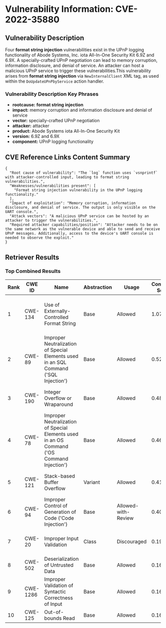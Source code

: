 # Vulnerability Information: CVE-2022-35880

## Vulnerability Description
Four **format string injection** vulnerabilities exist in the UPnP logging functionality of Abode Systems, Inc. iota All-In-One Security Kit 6.9Z and 6.9X. A specially-crafted UPnP negotiation can lead to memory corruption, information disclosure, and denial of service. An attacker can host a malicious UPnP service to trigger these vulnerabilities.This vulnerability arises from **format string injection** via `NewInternalClient` XML tag, as used within the `DoUpdateUPnPbyService` action handler.

### Vulnerability Description Key Phrases
- **rootcause:** **format string injection**
- **impact:** memory corruption and information disclosure and denial of service
- **vector:** specially-crafted UPnP negotiation
- **attacker:** attacker
- **product:** Abode Systems iota All-In-One Security Kit
- **version:** 6.9Z and 6.9X
- **component:** UPnP logging functionality

## CVE Reference Links Content Summary
```
{
  "Root cause of vulnerability": "The `log` function uses `vsnprintf` with attacker-controlled input, leading to format string vulnerabilities.",
  "Weaknesses/vulnerabilities present": [
    "Format string injection vulnerability in the UPnP logging functionality."
  ],
  "Impact of exploitation": "Memory corruption, information disclosure, and denial of service. The output is only visible on the UART console.",
  "Attack vectors": "A malicious UPnP service can be hosted by an attacker to trigger the vulnerabilities.",
  "Required attacker capabilities/position": "Attacker needs to be on the same network as the vulnerable device and able to send and receive UPnP messages. Additionally, access to the device's UART console is needed to observe the exploit."
}
```

## Retriever Results

### Top Combined Results

| Rank | CWE ID | Name | Abstraction | Usage | Combined Score | Retrievers | Individual Scores |
|------|--------|------|-------------|-------|---------------|------------|-------------------|
| 1 | CWE-134 | Use of Externally-Controlled Format String | Base | Allowed | 1.0729 | dense, sparse, graph | dense: 0.692, sparse: 0.827, graph: 0.709 |
| 2 | CWE-89 | Improper Neutralization of Special Elements used in an SQL Command ('SQL Injection') | Base | Allowed | 0.5238 | sparse, graph | sparse: 0.291, graph: 1.000 |
| 3 | CWE-190 | Integer Overflow or Wraparound | Base | Allowed | 0.4887 | sparse, graph | sparse: 0.303, graph: 0.882 |
| 4 | CWE-78 | Improper Neutralization of Special Elements used in an OS Command ('OS Command Injection') | Base | Allowed | 0.4661 | dense, sparse | dense: 0.593, sparse: 0.296 |
| 5 | CWE-121 | Stack-based Buffer Overflow | Variant | Allowed | 0.4136 | dense, sparse | dense: 0.589, sparse: 0.268 |
| 6 | CWE-94 | Improper Control of Generation of Code ('Code Injection') | Base | Allowed-with-Review | 0.4066 | dense, sparse | dense: 0.541, sparse: 0.271 |
| 7 | CWE-20 | Improper Input Validation | Class | Discouraged | 0.1973 | dense, sparse | dense: 0.548, sparse: 0.291 |
| 8 | CWE-502 | Deserialization of Untrusted Data | Base | Allowed | 0.1637 | sparse | sparse: 0.286 |
| 9 | CWE-1286 | Improper Validation of Syntactic Correctness of Input | Base | Allowed | 0.1632 | sparse | sparse: 0.285 |
| 10 | CWE-125 | Out-of-bounds Read | Base | Allowed | 0.1629 | sparse | sparse: 0.285 |

